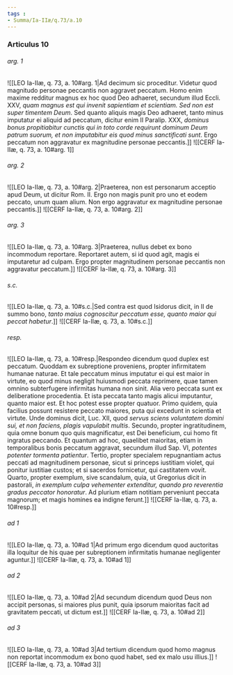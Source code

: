 ```yaml
---
tags : 
- Summa/Ia-IIæ/q.73/a.10
---
```


### Articulus 10

###### arg. 1
![[LEO Ia-IIæ, q. 73, a. 10#arg. 1|Ad decimum sic proceditur. Videtur quod magnitudo personae peccantis non aggravet peccatum. Homo enim maxime redditur magnus ex hoc quod Deo adhaeret, secundum illud Eccli. XXV, *quam magnus est qui invenit sapientiam et scientiam. Sed non est super timentem Deum*. Sed quanto aliquis magis Deo adhaeret, tanto minus imputatur ei aliquid ad peccatum, dicitur enim II Paralip. XXX, *dominus bonus propitiabitur cunctis qui in toto corde requirunt dominum Deum patrum suorum, et non imputabitur eis quod minus sanctificati sunt*. Ergo peccatum non aggravatur ex magnitudine personae peccantis.]]
![[CERF Ia-IIæ, q. 73, a. 10#arg. 1]]

###### arg. 2
![[LEO Ia-IIæ, q. 73, a. 10#arg. 2|Praeterea, non est personarum acceptio apud Deum, ut dicitur Rom. II. Ergo non magis punit pro uno et eodem peccato, unum quam alium. Non ergo aggravatur ex magnitudine personae peccantis.]]
![[CERF Ia-IIæ, q. 73, a. 10#arg. 2]]

###### arg. 3
![[LEO Ia-IIæ, q. 73, a. 10#arg. 3|Praeterea, nullus debet ex bono incommodum reportare. Reportaret autem, si id quod agit, magis ei imputaretur ad culpam. Ergo propter magnitudinem personae peccantis non aggravatur peccatum.]]
![[CERF Ia-IIæ, q. 73, a. 10#arg. 3]]

###### s.c.
![[LEO Ia-IIæ, q. 73, a. 10#s.c.|Sed contra est quod Isidorus dicit, in II de summo bono, *tanto maius cognoscitur peccatum esse, quanto maior qui peccat habetur*.]]
![[CERF Ia-IIæ, q. 73, a. 10#s.c.]]

###### resp.
![[LEO Ia-IIæ, q. 73, a. 10#resp.|Respondeo dicendum quod duplex est peccatum. Quoddam ex subreptione proveniens, propter infirmitatem humanae naturae. Et tale peccatum minus imputatur ei qui est maior in virtute, eo quod minus negligit huiusmodi peccata reprimere, quae tamen omnino subterfugere infirmitas humana non sinit. Alia vero peccata sunt ex deliberatione procedentia. Et ista peccata tanto magis alicui imputantur, quanto maior est. Et hoc potest esse propter quatuor. Primo quidem, quia facilius possunt resistere peccato maiores, puta qui excedunt in scientia et virtute. Unde dominus dicit, Luc. XII, quod *servus sciens voluntatem domini sui, et non faciens, plagis vapulabit multis*. Secundo, propter ingratitudinem, quia omne bonum quo quis magnificatur, est Dei beneficium, cui homo fit ingratus peccando. Et quantum ad hoc, quaelibet maioritas, etiam in temporalibus bonis peccatum aggravat, secundum illud Sap. VI, *potentes potenter tormenta patientur*. Tertio, propter specialem repugnantiam actus peccati ad magnitudinem personae, sicut si princeps iustitiam violet, qui ponitur iustitiae custos; et si sacerdos fornicetur, qui castitatem vovit. Quarto, propter exemplum, sive scandalum, quia, ut Gregorius dicit in pastorali, *in exemplum culpa vehementer extenditur, quando pro reverentia gradus peccator honoratur*. Ad plurium etiam notitiam perveniunt peccata magnorum; et magis homines ea indigne ferunt.]]
![[CERF Ia-IIæ, q. 73, a. 10#resp.]]

###### ad 1
![[LEO Ia-IIæ, q. 73, a. 10#ad 1|Ad primum ergo dicendum quod auctoritas illa loquitur de his quae per subreptionem infirmitatis humanae negligenter aguntur.]]
![[CERF Ia-IIæ, q. 73, a. 10#ad 1]]

###### ad 2
![[LEO Ia-IIæ, q. 73, a. 10#ad 2|Ad secundum dicendum quod Deus non accipit personas, si maiores plus punit, quia ipsorum maioritas facit ad gravitatem peccati, ut dictum est.]]
![[CERF Ia-IIæ, q. 73, a. 10#ad 2]]

###### ad 3
![[LEO Ia-IIæ, q. 73, a. 10#ad 3|Ad tertium dicendum quod homo magnus non reportat incommodum ex bono quod habet, sed ex malo usu illius.]]
![[CERF Ia-IIæ, q. 73, a. 10#ad 3]]

